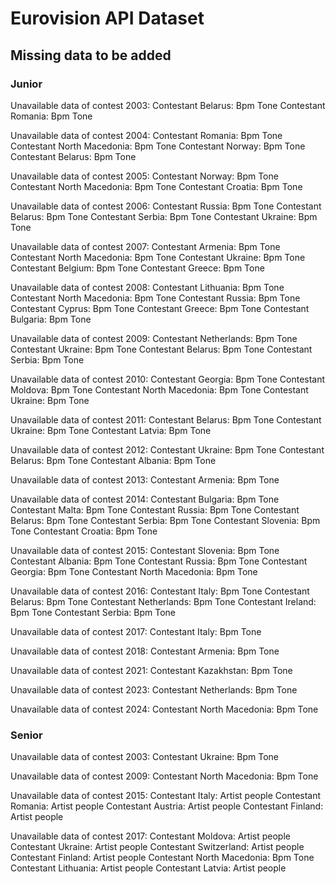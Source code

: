 # Eurovision API Dataset

## Missing data to be added
### Junior

Unavailable data of contest 2003:
        Contestant Belarus:
                Bpm
                Tone
        Contestant Romania:
                Bpm
                Tone


Unavailable data of contest 2004:
        Contestant Romania:
                Bpm
                Tone
        Contestant North Macedonia:
                Bpm
                Tone
        Contestant Norway:
                Bpm
                Tone
        Contestant Belarus:
                Bpm
                Tone


Unavailable data of contest 2005:
        Contestant Norway:
                Bpm
                Tone
        Contestant North Macedonia:
                Bpm
                Tone
        Contestant Croatia:
                Bpm
                Tone


Unavailable data of contest 2006:
        Contestant Russia:
                Bpm
                Tone
        Contestant Belarus:
                Bpm
                Tone
        Contestant Serbia:
                Bpm
                Tone
        Contestant Ukraine:
                Bpm
                Tone


Unavailable data of contest 2007:
        Contestant Armenia:
                Bpm
                Tone
        Contestant North Macedonia:
                Bpm
                Tone
        Contestant Ukraine:
                Bpm
                Tone
        Contestant Belgium:
                Bpm
                Tone
        Contestant Greece:
                Bpm
                Tone


Unavailable data of contest 2008:
        Contestant Lithuania:
                Bpm
                Tone
        Contestant North Macedonia:
                Bpm
                Tone
        Contestant Russia:
                Bpm
                Tone
        Contestant Cyprus:
                Bpm
                Tone
        Contestant Greece:
                Bpm
                Tone
        Contestant Bulgaria:
                Bpm
                Tone


Unavailable data of contest 2009:
        Contestant Netherlands:
                Bpm
                Tone
        Contestant Ukraine:
                Bpm
                Tone
        Contestant Belarus:
                Bpm
                Tone
        Contestant Serbia:
                Bpm
                Tone


Unavailable data of contest 2010:
        Contestant Georgia:
                Bpm
                Tone
        Contestant Moldova:
                Bpm
                Tone
        Contestant North Macedonia:
                Bpm
                Tone
        Contestant Ukraine:
                Bpm
                Tone


Unavailable data of contest 2011:
        Contestant Belarus:
                Bpm
                Tone
        Contestant Ukraine:
                Bpm
                Tone
        Contestant Latvia:
                Bpm
                Tone


Unavailable data of contest 2012:
        Contestant Ukraine:
                Bpm
                Tone
        Contestant Belarus:
                Bpm
                Tone
        Contestant Albania:
                Bpm
                Tone


Unavailable data of contest 2013:
        Contestant Armenia:
                Bpm
                Tone


Unavailable data of contest 2014:
        Contestant Bulgaria:
                Bpm
                Tone
        Contestant Malta:
                Bpm
                Tone
        Contestant Russia:
                Bpm
                Tone
        Contestant Belarus:
                Bpm
                Tone
        Contestant Serbia:
                Bpm
                Tone
        Contestant Slovenia:
                Bpm
                Tone
        Contestant Croatia:
                Bpm
                Tone


Unavailable data of contest 2015:
        Contestant Slovenia:
                Bpm
                Tone
        Contestant Albania:
                Bpm
                Tone
        Contestant Russia:
                Bpm
                Tone
        Contestant Georgia:
                Bpm
                Tone
        Contestant North Macedonia:
                Bpm
                Tone


Unavailable data of contest 2016:
        Contestant Italy:
                Bpm
                Tone
        Contestant Belarus:
                Bpm
                Tone
        Contestant Netherlands:
                Bpm
                Tone
        Contestant Ireland:
                Bpm
                Tone
        Contestant Serbia:
                Bpm
                Tone


Unavailable data of contest 2017:
        Contestant Italy:
                Bpm
                Tone


Unavailable data of contest 2018:
        Contestant Armenia:
                Bpm
                Tone


Unavailable data of contest 2021:
        Contestant Kazakhstan:
                Bpm
                Tone


Unavailable data of contest 2023:
        Contestant Netherlands:
                Bpm
                Tone


Unavailable data of contest 2024:
        Contestant North Macedonia:
                Bpm
                Tone


### Senior


Unavailable data of contest 2003:
        Contestant Ukraine:
                Bpm
                Tone


Unavailable data of contest 2009:
        Contestant North Macedonia:
                Bpm
                Tone


Unavailable data of contest 2015:
        Contestant Italy:
                Artist people
        Contestant Romania:
                Artist people
        Contestant Austria:
                Artist people
        Contestant Finland:
                Artist people


Unavailable data of contest 2017:
        Contestant Moldova:
                Artist people
        Contestant Ukraine:
                Artist people
        Contestant Switzerland:
                Artist people
        Contestant Finland:
                Artist people
        Contestant North Macedonia:
                Bpm
                Tone
        Contestant Lithuania:
                Artist people
        Contestant Latvia:
                Artist people
